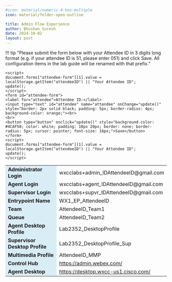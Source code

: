 ```yaml
---
#icon: material/numeric-4-box-multiple
icon: material/folder-open-outline

title: Admin Flow Experience
author: Bhushan Suresh
date: 2024-10-02
layout: post
---
```



<script>
    function update(){them = Array.from(document.querySelectorAll("input")).reduce((acc, input) => ({...acc, [input.id + "_out"] : input.value}),{});
   Object.entries(them).forEach((entry) => {
    Array.from(document.getElementsByClassName(entry[0])).forEach((element,index) => 
    {
      console.log(document.getElementsByClassName(entry[0])[index].innerHTML); 
      document.getElementsByClassName(entry[0])[index].innerHTML = entry[1];
    })})

  event.preventDefault()
   if(document.forms["attendee-form"][1].value != "Your_Attendee_ID"){
    localStorage.setItem("attendeeID",document.forms["attendee-form"][1].value)
  }  
  }
</script>

!!! tip "Please submit the form below with your Attendee ID in 3 digits long format (e.g. if your attendee ID is 51, please enter 051) and click Save. All configuration items in the lab guide will be renamed with that prefix."

    <script>
    document.forms["attendee-form"][1].value = localStorage.getItem("attendeeID") || "Your Attendee ID"; 
    update();
    </script>
    <form id="attendee-form">
    <label for="attendee">Attendee ID:</label>
    <input type="text" id="attendee" name="attendee" onChange="update()" style="border: 2px solid black; padding: 5px; border-radius: 4px; background-color: orange;"><br>
    <br>
    <button type="button" onclick="update()" style="background-color: #4CAF50; color: white; padding: 10px 20px; border: none; border-radius: 5px; cursor: pointer; font-size: 16px;">Save</button>
    </form>
    <script>
    document.forms["attendee-form"][1].value = localStorage.getItem("attendeeID") || "Your Attendee ID";
    update();
    </script>

<table>
  <tr>
    <td style="background-color: #d9edf7; font-weight: bold;">Administrator Login</td>
    <td>wxcclabs+admin_ID<w class = "attendee_out">AttendeeID</w>@gmail.com</td>
  </tr>
    <tr>
    <td style="background-color: #d9edf7; font-weight: bold;">Agent Login</td>
    <td>wxcclabs+agent_ID<w class = "attendee_out">AttendeeID</w>@gmail.com</td>
  </tr>
   <tr>
    <td style="background-color: #d9edf7; font-weight: bold;">Supervisor Login</td>
    <td>wxcclabs+supvr_ID<w class = "attendee_out">AttendeeID</w>@gmail.com</td>
  </tr>
    <tr>
    <td style="background-color: #d9edf7; font-weight: bold;">Entrypoint Name</td>
    <td>WX1_EP_<w class = "attendee_out">AttendeeID</w></td>
  </tr>
   <tr>
    <td style="background-color: #d9edf7; font-weight: bold;">Team</td>
    <td><w class = "attendee_out">AttendeeID</w>_Team1</td>
  </tr>
  <tr>
    <td style="background-color: #d9edf7; font-weight: bold;">Queue</td>
    <td><w class = "attendee_out">AttendeeID</w>_Team2</td>
  </tr>  
  <tr>
    <td style="background-color: #d9edf7; font-weight: bold;">Agent Desktop Profile</td>
    <td>Lab2352_DesktopProfile</td>
  </tr> 
  <tr>
    <td style="background-color: #d9edf7; font-weight: bold;">Supervisor Desktop Profile</td>
    <td>Lab2352_DesktopProfile_Sup</td>
  </tr>
  <tr>
    <td style="background-color: #d9edf7; font-weight: bold;">Multimedia Profile</td>
    <td><w class = "attendee_out">AttendeeID</w>_MMP</td>
  </tr>    
  <tr>
    <td style="background-color: #d9edf7; font-weight: bold;">Control Hub</td>
    <td><a href="https://admin.webex.com/">https://admin.webex.com/</a></td>
  </tr>
  <tr>
    <td style="background-color: #d9edf7; font-weight: bold;">Agent Desktop</td>
    <td><a href="https://desktop.wxcc-us1.cisco.com/">https://desktop.wxcc-us1.cisco.com/</a></td>
  </tr>
</table>
